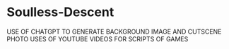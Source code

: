 # Soulless-Descent
USE OF CHATGPT TO GENERATE BACKGROUND IMAGE AND CUTSCENE PHOTO
USES OF YOUTUBE VIDEOS FOR SCRIPTS OF GAMES
